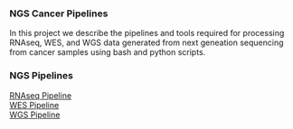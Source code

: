 ### NGS Cancer Pipelines
In this project we describe the pipelines and tools required for processing RNAseq, WES, and WGS data generated from next geneation sequencing from cancer samples using bash and python scripts.

### NGS Pipelines
[RNAseq Pipeline](Scripts/RNAseq) <br />
[WES Pipeline](Scripts/WES) <br />
[WGS Pipeline](Scripts/WGS)
